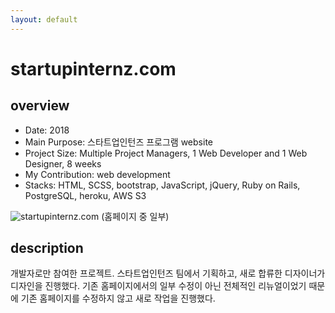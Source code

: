 ```yaml
---
layout: default
---
```


# startupinternz.com

## overview

* Date: 2018
* Main Purpose: 스타트업인턴즈 프로그램 website
* Project Size: Multiple Project Managers, 1 Web Developer and 1 Web Designer, 8 weeks
* My Contribution: web development
* Stacks: HTML, SCSS, bootstrap, JavaScript, jQuery, Ruby on Rails, PostgreSQL, heroku, AWS S3

![startupinternz.com]({{"/assets/img/project/2018_startupinternz_com.jpg"}})
(홈페이지 중 일부)

## description

개발자로만 참여한 프로젝트. 스타트업인턴즈 팀에서 기획하고, 새로 합류한 디자이너가 디자인을 진행했다. 
기존 홈페이지에서의 일부 수정이 아닌 전체적인 리뉴얼이었기 때문에 기존 홈페이지를 수정하지 않고 새로 작업을 진행했다. 